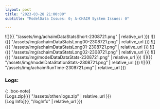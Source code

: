```yaml
---
layout: post
title: "2023-03-28 21:00:00"
subtitle: "ModelData Issues: 0; A-CHAIM System Issues: 0"

---
```


![]({{ "/assets/img/achaimDataStatsShort-2308721.png" | relative_url }})
![]({{ "/assets/img/achaimDataStatsLong00-2308721.png" | relative_url }})
![]({{ "/assets/img/achaimDataStatsLong01-2308721.png" | relative_url }})
![]({{ "/assets/img/achaimDataStatsLong02-2308721.png" | relative_url }})
![]({{ "/assets/img/modelDataDataStats-2308721.png" | relative_url }})
![]({{ "/assets/img/modelDataStationStats-2308721.png" | relative_url }})
![]({{ "/assets/img/achaimRunTime-2308721.png" | relative_url }})





### Logs:  
  
{: .box-note}  
[Logs.zip]({{ "/assets/other/logs.zip" | relative_url }})  
[Log Info]({{ "/logInfo" | relative_url }})  
